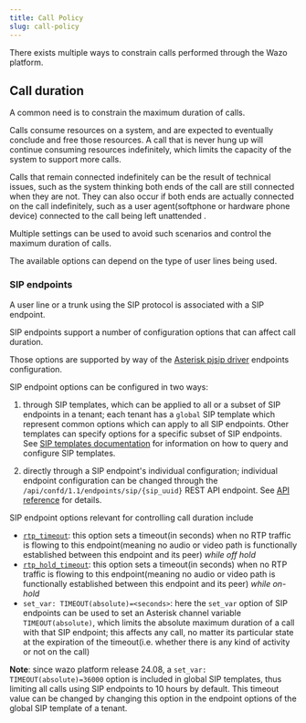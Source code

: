 ```yaml
---
title: Call Policy
slug: call-policy
---
```


There exists multiple ways to constrain calls performed through the Wazo platform.

## Call duration

A common need is to constrain the maximum duration of calls.

Calls consume resources on a system, and are expected to eventually conclude and free those
resources. A call that is never hung up will continue consuming resources indefinitely, which limits
the capacity of the system to support more calls.

Calls that remain connected indefinitely can be the result of technical issues, such as the system
thinking both ends of the call are still connected when they are not. They can also occur if both
ends are actually connected on the call indefinitely, such as a user agent(softphone or hardware
phone device) connected to the call being left unattended .

Multiple settings can be used to avoid such scenarios and control the maximum duration of calls.

The available options can depend on the type of user lines being used.

### SIP endpoints

A user line or a trunk using the SIP protocol is associated with a SIP endpoint.

SIP endpoints support a number of configuration options that can affect call duration.

Those options are supported by way of the
[Asterisk pjsip driver](https://docs.asterisk.org/Asterisk_16_Documentation/API_Documentation/Module_Configuration/res_pjsip)
endpoints configuration.

SIP endpoint options can be configured in two ways:

1. through SIP templates, which can be applied to all or a subset of SIP endpoints in a tenant;
   each tenant has a `global` SIP template which represent common options which can apply to all SIP
   endpoints. Other templates can specify options for a specific subset of SIP endpoints.
   See [SIP templates documentation](/uc-doc/administration/sip_templates) for information on how to
   query and configure SIP templates.

2. directly through a SIP endpoint's individual configuration;
   individual endpoint configuration can be changed through the
   `/api/confd/1.1/endpoints/sip/{sip_uuid}` REST API endpoint.
   See
   [API reference](/documentation/api/configuration.html#tag/endpoints/operation/update_endpoint_sip)
   for details.

SIP endpoint options relevant for controlling call duration include

- [`rtp_timeout`](https://docs.asterisk.org/Asterisk_16_Documentation/API_Documentation/Module_Configuration/res_pjsip/?h=rtp_timeout#rtp_timeout):
  this option sets a timeout(in seconds) when no RTP traffic is flowing to this endpoint(meaning no
  audio or video path is functionally established between this endpoint and its peer) _while off
  hold_
- [`rtp_hold_timeout`](https://docs.asterisk.org/Asterisk_16_Documentation/API_Documentation/Module_Configuration/res_pjsip/?h=rtp_timeout#rtp_timeout_hold):
  this option sets a timeout(in seconds) when no RTP traffic is flowing to this endpoint(meaning no
  audio or video path is functionally established between this endpoint and its peer) _while
  on-hold_
- `set_var: TIMEOUT(absolute)=<seconds>`: here the `set_var` option of SIP endpoints can be used to
  set an Asterisk channel variable `TIMEOUT(absolute)`, which limits the absolute maximum duration
  of a call with that SIP endpoint; this affects any call, no matter its particular state at the
  expiration of the timeout(i.e. whether there is any kind of activity or not on the call)

**Note**: since wazo platform release 24.08, a `set_var: TIMEOUT(absolute)=36000` option is included
in global SIP templates, thus limiting all calls using SIP endpoints to 10 hours by default. This
timeout value can be changed by changing this option in the endpoint options of the global SIP
template of a tenant.
